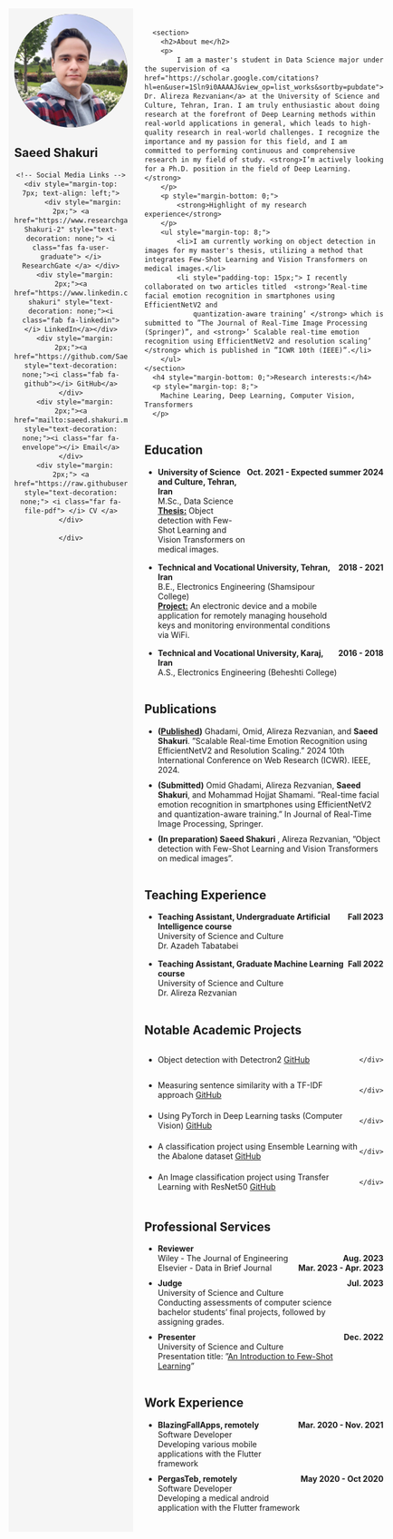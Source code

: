 <html>
<head>
<link rel='stylesheet' href='https://cdnjs.cloudflare.com/ajax/libs/font-awesome/5.15.1/css/all.min.css'>
</head>
<body>
<div style="display: flex;">
  <div style="flex: 1; padding: 10px; background-color: #f5f5f5; max-width: 200px; text-align: center;">
    <img src="assets/img/profile9.png" alt="Profile Picture" width="200" style="border-radius: 50%;">
    <h2 style="text-align: left;">Saeed Shakuri</h2>
    
    <!-- Social Media Links -->
    <div style="margin-top: 7px; text-align: left;">
          <div style="margin: 2px;"> <a href="https://www.researchgate.net/profile/Saeed-Shakuri-2" style="text-decoration: none;"> <i class="fas fa-user-graduate"> </i> ResearchGate </a> </div>
      <div style="margin: 2px;"><a href="https://www.linkedin.com/in/saeed-shakuri" style="text-decoration: none;"><i class="fab fa-linkedin"></i> LinkedIn</a></div>
      <div style="margin: 2px;"><a href="https://github.com/SaeedShakuri" style="text-decoration: none;"><i class="fab fa-github"></i> GitHub</a></div>
      <div style="margin: 2px;"><a href="mailto:saeed.shakuri.m@gmail.com" style="text-decoration: none;"><i class="far fa-envelope"></i> Email</a></div>
      <div style="margin: 2px;"> <a href="https://raw.githubusercontent.com/SaeedShakuri/SaeedShakuri.gitup.io/main/assets/img/Saeed_Shakuri_CV.pdf" style="text-decoration: none;"> <i class="far fa-file-pdf"> </i> CV </a> </div>
      
    </div>
  </div>
  <div style="flex: 3; padding: 20px;">

<!-- ------------------------------------------------------------------------------------------------------ -->

      <section>
        <h2>About me</h2>
        <p>
            I am a master's student in Data Science major under the supervision of <a href="https://scholar.google.com/citations?hl=en&user=1Sln9i0AAAAJ&view_op=list_works&sortby=pubdate"> Dr. Alireza Rezvanian</a> at the University of Science and Culture, Tehran, Iran. I am truly enthusiastic about doing research at the forefront of Deep Learning methods within real-world applications in general, which leads to high-quality research in real-world challenges. I recognize the importance and my passion for this field, and I am committed to performing continuous and comprehensive research in my field of study. <strong>I’m actively looking for a Ph.D. position in the field of Deep Learning.</strong>
        </p>
        <p style="margin-bottom: 0;">
            <strong>Highlight of my research experience</strong>
        </p>
        <ul style="margin-top: 8;">
            <li>I am currently working on object detection in images for my master's thesis, utilizing a method that integrates Few-Shot Learning and Vision Transformers on medical images.</li>
            <li style="padding-top: 15px;"> I recently collaborated on two articles titled  <strong>’Real-time facial emotion recognition in smartphones using EfficientNetV2 and
                quantization-aware training’ </strong> which is submitted to ”The Journal of Real-Time Image Processing (Springer)”, and <strong>’ Scalable real-time emotion recognition using EfficientNetV2 and resolution scaling’ </strong> which is published in ”ICWR 10th (IEEE)”.</li>
        </ul>
    </section>
      <h4 style="margin-bottom: 0;">Research interests:</h4>
      <p style="margin-top: 8;">
        Machine Learing, Deep Learning, Computer Vision, Transformers
      </p>
      
<!-- ------------------------------------------------------------------------------------------------------ -->

<h2 style="padding-top: 15px;">Education</h2>
<ul>
  <li style="margin-bottom: 15px;">
    <div style="display: flex; justify-content: space-between; align-items: flex-start;">
      <div style="flex: 1;">
        <strong>University of Science and Culture, Tehran, Iran</strong>
        <br>M.Sc., Data Science
        <br><strong><u>Thesis:</u></strong> Object detection with Few-Shot Learning and Vision Transformers on medical images.
      </div>
      <div>
        <strong>Oct. 2021 - Expected summer 2024</strong>
      </div>
    </div>
  </li>

  <li style="margin-bottom: 15px;">
    <div style="display: flex; justify-content: space-between; align-items: flex-start;">
      <div style="flex: 1;">
        <strong>Technical and Vocational University, Tehran, Iran</strong>
        <br>B.E., Electronics Engineering (Shamsipour College)
        <br><strong><u>Project:</u></strong> An electronic device and a mobile application for remotely managing household keys and monitoring environmental conditions via WiFi.
      </div>
      <div>
        <strong>2018 - 2021</strong>
      </div>
    </div>
  </li>

  <li>
    <div style="display: flex; justify-content: space-between; align-items: flex-start;">
      <div style="flex: 1;">
        <strong>Technical and Vocational University, Karaj, Iran</strong>
        <br>A.S., Electronics Engineering (Beheshti College)
      </div>
      <div>
        <strong>2016 - 2018</strong>
      </div>
    </div>
  </li>
</ul>



<!-- ------------------------------------------------------------------------------------------------------ -->

<h2 style="padding-top: 15px;">Publications</h2>
<ul>
      <li style="margin-bottom: 10px;">
    <strong> (<a href="https://ieeexplore.ieee.org/document/10533360">Published</a>)</strong> Ghadami, Omid, Alireza Rezvanian, and <strong>Saeed Shakuri</strong>. ”Scalable Real-time Emotion Recognition using EfficientNetV2
and Resolution Scaling.” 2024 10th International Conference on Web Research (ICWR). IEEE, 2024.
  </li>
  
  <li style="margin-bottom: 10px;">
    <strong> (Submitted)</strong> Omid Ghadami, Alireza Rezvanian, <strong>Saeed Shakuri</strong>, and Mohammad Hojjat Shamami. ”Real-time facial emotion
recognition in smartphones using EfficientNetV2 and quantization-aware training.” In  Journal of Real-Time Image Processing, Springer.
  </li>

  <li style="margin-bottom: 10px;">
    <div>
<strong> (In preparation) </strong> <strong>Saeed Shakuri </strong>, Alireza Rezvanian, ”Object detection with Few-Shot Learning and Vision Transformers on medical
images”.
    </div>
  </li>
</ul>



<!-- ------------------------------------------------------------------------------------------------------ -->

<h2 style="padding-top: 15px;">Teaching Experience</h2>
<ul>
  <li style="margin-bottom: 15px;">
    <div style="display: flex; justify-content: space-between; align-items: flex-start;">
      <div style="flex: 1;">
        <strong>Teaching Assistant, Undergraduate Artificial Intelligence course</strong>
        <br>University of Science and Culture
        <br>Dr. Azadeh Tabatabei
      </div>
      <div>
        <strong>Fall 2023</strong>
      </div>
    </div>
  </li>
  
  <li>
    <div style="display: flex; justify-content: space-between; align-items: flex-start;">
      <div style="flex: 1;">
        <strong>Teaching Assistant, Graduate Machine Learning course</strong>
        <br>University of Science and Culture
        <br>Dr. Alireza Rezvanian
      </div>
      <div>
        <strong>Fall 2022</strong>
      </div>
    </div>
  </li>
</ul>




<!-- ------------------------------------------------------------------------------------------------------ -->




<!-- ------------------------------------------------------------------------------------------------------ -->


<h2 style="padding-top: 15px;">Notable Academic Projects</h2>
<ul>
  <li style="margin-bottom: 10px;">
    <div style="display: flex; justify-content: space-between; align-items: center;">
      <div style="flex: 1;">
        Object detection with Detectron2
        <a href="https://github.com/SaeedShakuri/Detectron2">GitHub</a>
      </div>

    </div>
  </li>
    
  <li style="margin-bottom: 10px;">
    <div style="display: flex; justify-content: space-between; align-items: center;">
      <div style="flex: 1;">
        Measuring sentence similarity with a TF-IDF approach
        <a href="https://github.com/SaeedShakuri/Projects/tree/main/NLP">GitHub</a>
      </div>

    </div>
  </li>

  <li style="margin-bottom: 10px;">
    <div style="display: flex; justify-content: space-between; align-items: center;">
      <div style="flex: 1;">
        Using PyTorch in Deep Learning tasks (Computer Vision)
        <a href="https://github.com/SaeedShakuri/Projects/tree/main/Ensemble%20Learning">GitHub</a>
      </div>

    </div>
  </li>

  <li style="margin-bottom: 10px;">
    <div style="display: flex; justify-content: space-between; align-items: center;">
      <div style="flex: 1;">
        A classification project using Ensemble Learning with the Abalone dataset
        <a href="https://github.com/SaeedShakuri/Projects/tree/main/Ensemble%20Learning">GitHub</a>
      </div>
  
    </div>
  </li>

  <li style="margin-bottom: 10px;">
    <div style="display: flex; justify-content: space-between; align-items: center;">
      <div style="flex: 1;">
        An Image classification project using Transfer Learning with ResNet50
        <a href="https://github.com/SaeedShakuri/Projects/tree/main/Convolutional-Neural-Network/Transfer%20Learning">GitHub</a>
      </div>

    </div>
  </li>
</ul>





<!-- ------------------------------------------------------------------------------------------------------ -->

<h2 style="padding-top: 15px;">Professional Services</h2>
<ul>
  <li style="margin-bottom: 10px;">
 <strong><div>Reviewer</div></strong>
    <div style="display: flex; justify-content: space-between;">
        <div>Wiley - The Journal of Engineering</div>
        <strong><div>Aug. 2023</div></strong>
    </div>
    <div style="display: flex; justify-content: space-between;">
        <div>Elsevier - Data in Brief Journal</div>
       <strong><div>Mar. 2023 - Apr. 2023</div></strong>
    </div>
  </li>

  <li style="margin-bottom: 10px;">
    <div style="display: flex; justify-content: space-between; align-items: flex-start;">
      <div style="flex: 1;">
        <strong>Judge</strong>
        <br>University of Science and Culture
        <br>Conducting assessments of computer science bachelor students’ final projects, followed by assigning grades.
      </div>
      <div>
        <strong>Jul. 2023</strong>
      </div>
    </div>
  </li>

  <li style="margin-bottom: 10px;">
    <div style="display: flex; justify-content: space-between; align-items: flex-start;">
      <div style="flex: 1;">
        <strong>Presenter</strong>
        <br>University of Science and Culture
        <br>Presentation title: ”<a href="https://www.researchgate.net/publication/372553317_An_Introduction_to_Few-Shot_Learning_-_Saeed_Shakuri">An Introduction to Few-Shot Learning</a>”
      </div>
      <div>
        <strong>Dec. 2022</strong>
      </div>
    </div>
  </li>
</ul>

    

<!-- ------------------------------------------------------------------------------------------------------ -->



<h2 style="padding-top: 15px;">Work Experience</h2>
<ul>
  <li style="margin-bottom: 10px;">
    <div style="display: flex; justify-content: space-between; align-items: flex-start;">
      <div style="flex: 1;">
        <strong>BlazingFallApps, remotely</strong>
        <br>Software Developer
        <br>Developing various mobile applications with the Flutter framework
      </div>
      <div>
        <strong>Mar. 2020 - Nov. 2021</strong>
      </div>
    </div>
  </li>
  
  <li style="margin-bottom: 10px;">
    <div style="display: flex; justify-content: space-between; align-items: flex-start;">
      <div style="flex: 1;">
        <strong>PergasTeb, remotely</strong>
        <br>Software Developer
        <br>Developing a medical android application with the Flutter framework
      </div>
      <div>
        <strong>May 2020 - Oct 2020</strong>
      </div>
    </div>
  </li>
</ul>

      
      
      
